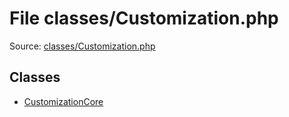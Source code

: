 File classes/Customization.php
=========

Source: [classes/Customization.php](https://github.com/PrestaShop/PrestaShop/blob/1.5.0.5/classes/Customization.php)


Classes
-------

* [CustomizationCore](class.CustomizationCore.md)

